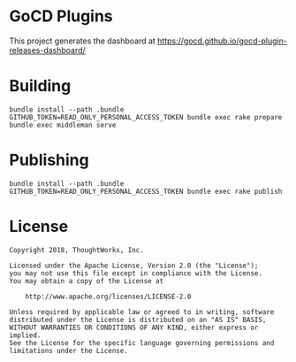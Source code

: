 # GoCD Plugins

This project generates the dashboard at https://gocd.github.io/gocd-plugin-releases-dashboard/


# Building

```
bundle install --path .bundle
GITHUB_TOKEN=READ_ONLY_PERSONAL_ACCESS_TOKEN bundle exec rake prepare
bundle exec middleman serve
```

# Publishing

```
bundle install --path .bundle
GITHUB_TOKEN=READ_ONLY_PERSONAL_ACCESS_TOKEN bundle exec rake publish
```

# License

```plain
Copyright 2018, ThoughtWorks, Inc.

Licensed under the Apache License, Version 2.0 (the "License");
you may not use this file except in compliance with the License.
You may obtain a copy of the License at

    http://www.apache.org/licenses/LICENSE-2.0

Unless required by applicable law or agreed to in writing, software
distributed under the License is distributed on an "AS IS" BASIS,
WITHOUT WARRANTIES OR CONDITIONS OF ANY KIND, either express or implied.
See the License for the specific language governing permissions and
limitations under the License.
```
